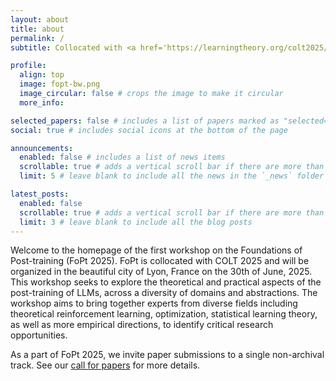 ```yaml
---
layout: about
title: about
permalink: /
subtitle: Collocated with <a href='https://learningtheory.org/colt2025/'>COLT 2025</a> <br> June 30th, 2025 in Lyon, France

profile:
  align: top
  image: fopt-bw.png
  image_circular: false # crops the image to make it circular
  more_info:

selected_papers: false # includes a list of papers marked as "selected={true}"
social: true # includes social icons at the bottom of the page

announcements:
  enabled: false # includes a list of news items
  scrollable: true # adds a vertical scroll bar if there are more than 3 news items
  limit: 5 # leave blank to include all the news in the `_news` folder

latest_posts:
  enabled: false
  scrollable: true # adds a vertical scroll bar if there are more than 3 new posts items
  limit: 3 # leave blank to include all the blog posts
---
```


Welcome to the homepage of the first workshop on the Foundations of Post-training (FoPt 2025). FoPt is collocated with COLT 2025 and will be organized in the beautiful city of Lyon, France on the 30th of June, 2025. This workshop seeks to explore the theoretical and practical aspects of the post-training of LLMs, across a diversity of domains and abstractions. The workshop aims to bring together experts from diverse fields including theoretical reinforcement learning, optimization, statistical learning theory, as well as more empirical directions, to identify critical research opportunities.

As a part of FoPt 2025, we invite paper submissions to a single non-archival track. See our [call for papers](https://fopt-workshop.github.io/cfp/) for more details.